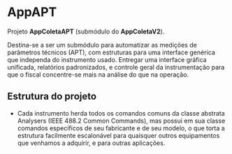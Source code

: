 # AppAPT

Projeto **AppColetaAPT** (submódulo do **AppColetaV2**).

Destina-se a ser um submódulo para automatizar as medições de parâmetros técnicos (APT), com estruturas para uma interface genérica que independa do instrumento usado. Entregar uma interface gráfica unificada, relatórios padronizados, e controle geral da instrumentação para que o fiscal concentre-se mais na análise do que na operação.

## Estrutura do projeto

- Cada instrumento herda todos os comandos comuns da classe abstrata Analysers (IEEE 488.2 Common Commands), mas possui em sua classe comandos específicos de seu fabricante e de seu modelo, o que torta a estrutura facilmente escalonável para quaisquer outros equipamentos que venhamos a adquirir, e para outras aplicações.
